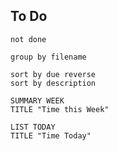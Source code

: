 
## To Do
```tasks
not done

group by filename

sort by due reverse
sort by description
```

```toggl
SUMMARY WEEK
TITLE "Time this Week"
```



```toggl
LIST TODAY
TITLE "Time Today"
```




